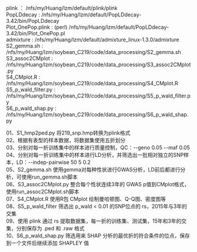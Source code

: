 plink               ：  /nfs/my/Huang/lzm/default/plink/plink  
PopLDdecay          :   /nfs/my/Huang/lzm/default/PopLDdecay-3.42/bin/PopLDdecay  
Plot_OnePop.plink   :   (perl) /nfs/my/Huang/lzm/default/PopLDdecay-3.42/bin/Plot_OnePop.pl  
admixture           :   /nfs/my/Huang/lzm/default/admixture_linux-1.3.0/admixture  
S2_gemma.sh         :   /nfs/my/Huang/lzm/soybean_C219/code/data_processing/S2_gemma.sh  
S3_assoc2CMplot     :   /nfs/my/Huang/lzm/soybean_C219/code/data_processing/S3_assoc2CMplot.py  
S4_CMplot.R         :   /nfs/my/Huang/lzm/soybean_C219/code/data_processing/S4_CMplot.R  
S5_p_wald_filter.py :   /nfs/my/Huang/lzm/soybean_C219/code/data_processing/S5_p_wald_filter.py  
S6_p_wald_shap.py   :   /nfs/my/Huang/lzm/soybean_C219/code/data_processing/S6_p_wald_shap.py  

01、S1_hmp2ped.py 将219_snp.hmp转换为plink格式  
02、根据有表型的样本数据，将数据集使用五折划分  
03、分别对每一折训练集中的样本进行质量控制，QC：--geno 0.05 --maf 0.05  
04、分别对每一折训练集中的样本进行LD分析，并筛选出一批相对独立的SNP样本，LD：--indep-pairwise 50 5 0.2  
05、S2_gemma.sh 使用gemma对每种性状进行GWAS分析，LD前后都进行分析，可使用run_gemma.sh脚本  
06、S3_assoc2CMplot.py 整合每个性状连续3年的 GWAS p值到CMplot格式，使用run_assoc2CMplot.sh脚本  
07、S4_CMplot.R 使用R包 CMplot 绘制曼哈顿图、Q-Q图、密度图等  
08、S5_p_wald_filter 筛选出 p_wald < 0.01 的SNP位点的 rs，2015年与3年的交集  
09、使用 plink 通过 rs 提取数据集，每一折的训练集、测试集，15年和3年的交集，分别保存为 .ped 和 .raw 格式  
10、S6_p_wald_shap.py 筛选用来 SHAP 分析的最优折的符合条件的位点，保存到一个文件后继续添加 SHAPLEY 值  
